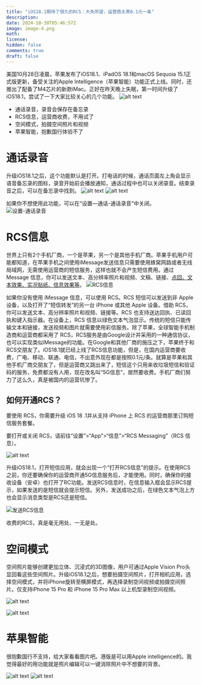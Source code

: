 ```yaml
---
title: "iOS18.1期待了很久的RCS：大失所望，运营商太黑0.1元一条"
description: 
date: 2024-10-30T05:46:57Z
image: image-4.png
math: 
license: 
hidden: false
comments: true
draft: false
---
```



美国10月28日凌晨，苹果发布了iOS18.1、iPadOS 18.1和macOS Sequoia 15.1正式版更新，备受关注的Apple Intelligence（苹果智能）功能正式上线。同时，还推出了配备了M4芯片的新款iMac。正好在昨天晚上失眠，第一时间升级了iOS18.1，尝试了一下大家比较关心的几个功能。
![alt text](IMG_9636.png)

- 通话录音，录音会保存在备忘录
- RCS信息，运营商收费，不用试了
- 空间模式，拍摄空间照片和视频
- 苹果智能，抱歉国行体验不了

# 通话录音

升级iOS18.1之后，这个功能默认是打开。打电话的时候，通话页面左上角会显示语音备忘录的图标，录音开始前会播放通知，通话过程中也可以关闭录音。结束录音之后，可以在备忘录中找到。
![alt text](IMG_9656.png)
![alt text](IMG_9641.png)

如果你不想使用此功能，可以在“设置—通话-通话录音”中关闭。
![设置-通话录音](IMG_9657.png)

# RCS信息

世界上只有2个手机厂商，一个是苹果，另一个是其他手机厂商。苹果手机用户可能都知道，在苹果手机之间使用iMessage发送信息只需要使用蜂窝网路或者无线局域网，无需使用运营商的短信服务，这样也就不会产生短信费用。通过Message 信息，你可以发送文本、高分辨率照片和视频、文稿、链接、[点回、文本效果、实况贴纸、信息效果等](https://support.apple.com/104970)。
![RCS信息](IMG_9645.jpeg)

如果你没有使用 iMessage 信息，可以使用 RCS。RCS 短信可以发送到非 Apple 设备，以及打开了“短信转发”的另一台 iPhone 或其他 Apple 设备。借助 RCS，你可以发送文本、高分辨率照片和视频、链接等。RCS 也支持送达回执、已读回执和键入指示器。在设备上，RCS 信息以绿色文本气泡显示。传统的短信只能传输文本和链接，发送视频和图片就需要使用彩信服务。除了苹果，全球智能手机制造商和运营商都采用了 RCS，RCS服务是由Google设计并采用的一种通信协议，也可以实现类似iMessage的功能。在Google和其他厂商的施压之下，苹果终于和RCS交朋友了。iOS18.1就已经上线了RCS信息功能，但是，在国内运营商要收费，广电、移动、联通、电信，不出意外现在都是按照0.1元/条。就算是苹果和其他手机厂商交朋友了，但是运营商又跳出来了，短信这个只用来收垃圾短信和验证码的服务，免费都没有人用，现在改名叫“5G信息”，居然要收费。手机厂商们努力了这么久，真是被国内的运营坑惨了。

## 如何开通RCS？

要使用 RCS，你需要升级 iOS 18 .1并从支持 iPhone 上 RCS 的运营商那里订购短信服务套餐。

要打开或关闭 RCS，请前往“设置”>“App”>“信息”>“RCS Messaging”（RCS 信息）。

![alt text](IMG_9646.png)

升级iOS18.1，打开短信应用，就会出现一个“打开RCS信息”的提示。在使用RCS之前，你还要确保你的运营商开通5G信息服务后，才能使用。同时，确保你的接收设备（安卓）也打开了RC功能。发送RCS信息时，在信息输入框会显示RCS提示，如果发送的是短信就会提示短信。另外，发送成功之后，在绿色文本气泡上方也会显示消息类型是RCS还是短信。

![发送RCS信息](IMG_9655.png)

收费的RCS，真是毫无用处、一无是处。

# 空间模式

空间照片能够创建更加立体、沉浸式的3D图像，用户可通过Apple Vision Pro头显回看这些空间照片。升级iOS18.1之后，想要拍摄空间照片，打开相机应用，选择空间模式，并将iPhone旋转至横屏模式，再选择录制空间视频或拍摄空间照片。仅支持iPhone 15 Pro 和 iPhone 15 Pro Max 以上机型录制空间视频。

![alt text](IMG_9636-1.png)

![alt text](image-2.png)

# 苹果智能

很抱歉国行不支持，给大家看看图片吧。港版是可以用Apple intelligence的。我觉得最好的用功能就是照片编辑可以一键消除照片中不想要的背景。

![alt text](image.png)
![alt text](image-1.png)
